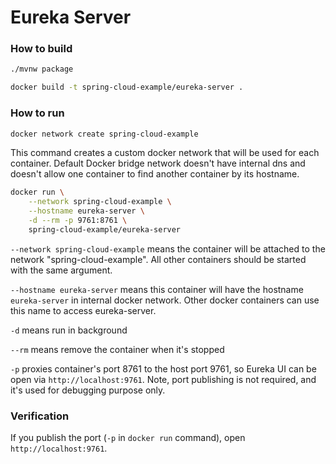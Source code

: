 # Eureka Server

### How to build

```bash
./mvnw package
```

```bash
docker build -t spring-cloud-example/eureka-server .
```

### How to run
```bash
docker network create spring-cloud-example
```
This command creates a custom docker network that will be used for each container.
Default Docker bridge network doesn't have internal dns and doesn't allow one container 
to find another container by its hostname.  

```bash
docker run \
    --network spring-cloud-example \
    --hostname eureka-server \
    -d --rm -p 9761:8761 \
    spring-cloud-example/eureka-server
 ```
`--network spring-cloud-example` means the container will be attached to the network "spring-cloud-example".
All other containers should be started with the same argument.

`--hostname eureka-server` means this container will have the hostname `eureka-server` in internal docker network.
Other docker containers can use this name to access eureka-server. 

`-d` means run in background

`--rm` means remove the container when it's stopped

`-p` proxies container's port 8761 to the host port 9761, so Eureka UI can be open via `http://localhost:9761`.
Note, port publishing is not required, and it's used for debugging purpose only.

### Verification
If you publish the port (`-p` in `docker run` command), open `http://localhost:9761`.